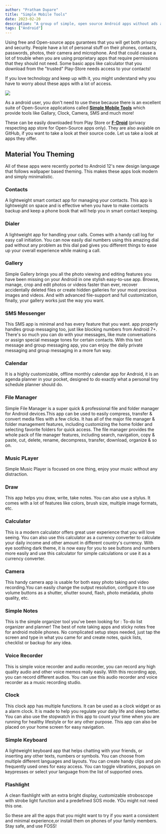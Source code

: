 ```yaml
---
author: "Pratham Dupare"
title: "Simple Mobile Tools"
date: 2023-02-20
description: "A group of simple, open source Android apps without ads and unnecessary permissions, with customizable colors."
tags: ["Android"]
---
```


Using free and Open-source apps gurantees that you will get both privacy and security. People have a lot of personal stuff on their phones, contacts, passwords, photos, their camera and microphone. And that could cause a lot of trouble when you are using proprietary apps that require permissions that they should not need. Some basic apps like calculator that you download from the "trusted" Play-Store needs access to your contacts!

If you love technology and keep up with it, you might understand why you have to worry about these apps with a lot of access.

<img class="special-img-class" src="/2023/simple_tools/simple_tools.jpg" />


As a android user, you don't need to use these because there is an excellent suite of Open-Source applications called [**Simple Mobile Tools**](https://www.simplemobiletools.com/) which provide tools like Gallary, Clock, Camera, SMS and much more! 

These can be easily downloaded from Play Store or [**F-Droid**](https://f-droid.org) (privacy respecting app store for Open-Source apps only). They are also avaiable on GitHub, if you want to take a look at their source code. 
Let us take a look at apps they offer.

## Material You Theming 

All of these apps were recently ported to Android 12's new design language that follows wallpaper based theming. This makes these apps look modern and simply minimalistic.
### Contacts

A lightweight smart contact app for managing your contacts. This app is lightweight on space and is effective when you have to make contacts backup and keep a phone book that will help you in smart contact keeping. 

### Dialer

A lightweight app for handling your calls. Comes with a handy call log for easy call initiation. You can now easily dial numbers using this amazing dial pad without any problem as this dial pad gives you different things to ease up your overall experience while making a call.

### Gallery

Simple Gallery brings you all the photo viewing and editing features you have been missing on your Android in one stylish easy-to-use app. Browse, manage, crop and edit photos or videos faster than ever, recover accidentally deleted files or create hidden galleries for your most precious images and videos. And with advanced file-support and full customization, finally, your gallery works just the way you want.

### SMS Messenger

This SMS app is minimal and has every feature that you want. app properly handles group messaging too, just like blocking numbers from Android 7+. There's so much you can do with your messages, like mute conversations or assign special message tones for certain contacts. With this text message and group messaging app, you can enjoy the daily private messaging and group messaging in a more fun way.

### Calendar

It is a highly customizable, offline monthly calendar app for Android, it is an agenda planner in your pocket, designed to do exactly what a personal tiny schedule planner should do.

### File Manager

Simple File Manager is a super quick & professional file and folder manager for Android devices.This app can be used to easily compress, transfer & convert media files with a few clicks. It has all of the major file manager & folder management features, including customizing the home folder and selecting favorite folders for quick access.
The file manager provides the whole pack of file manager features, including search, navigation, copy & paste, cut, delete, rename, decompress, transfer, download, organize & so on.

### Music PLayer

Simple Music Player is focused on one thing, enjoy your music without any distraction.

### Draw 

This app helps you draw, write, take notes. You can also use a stylus. It comes with a lot of features like colors, brush size, multiple image formats, etc.

### Calculator

This is a modern calculator offers great user experience that you will love seeing. You can also use this calculator as a currency converter to calculate your daily income and other amount in different country's currency. With eye soothing dark theme, it is now easy for you to see buttons and numbers more easily and use this calculator for simple calculations or use it as a currency converter.

### Camera 

This handy camera app is usable for both easy photo taking and video recording.You can easily change the output resolution, configure it to use volume buttons as a shutter, shutter sound, flash, photo metadata, photo quality, etc.

### Simple Notes

This is the simple organizer tool you've been looking for : To-do list organizer and planner! The best of note taking apps and sticky notes free for android mobile phones. No complicated setup steps needed, just tap the screen and type in what you came for and create notes, quick lists, checklist or backup for any idea.

### Voice Recorder
This is simple voice recorder and audio recorder, you can record any high quality audio and other voice memos really easily. With this recording app, you can record different audios. You can use this audio recorder and voice recorder as a music recording studio. 

### Clock

This clock app has multiple functions. It can be used as a clock widget or as a alarm clock. It is made to help you regulate your daily life and sleep better. You can also use the stopwatch in this app to count your time when you are running for healthy lifestyle or for any other purpose. This app can also be placed on your home screen for easy navigation.

### Simple Keyboard

A lightweight keyboard app that helps chatting with your friends, or inserting any other texts, numbers or symbols. You can choose from multiple different languages and layouts. You can create handy clips and pin frequently used ones for easy access. You can toggle vibrations, popups on keypresses or select your language from the list of supported ones.

### Flashlight

A clean flashlight with an extra bright display, customizable stroboscope with strobe light function and a predefined SOS mode. YOu might not need this one.

So these are all the apps that you might want to try if you want a consistent and minimal experience,or install them on phones of your family members.
Stay safe, and use FOSS!



